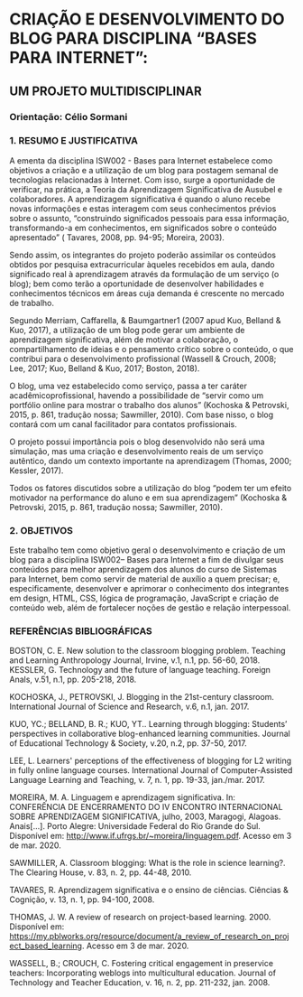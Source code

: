 # CRIAÇÃO E DESENVOLVIMENTO DO BLOG PARA DISCIPLINA “BASES PARA INTERNET”: 
## UM PROJETO MULTIDISCIPLINAR
### Orientação: Célio Sormani

### 1. RESUMO E JUSTIFICATIVA
A ementa da disciplina ISW002 - Bases para Internet estabelece como objetivos
a criação e a utilização de um blog para postagem semanal de tecnologias
relacionadas à Internet. Com isso, surge a oportunidade de verificar, na prática, a
Teoria da Aprendizagem Significativa de Ausubel e colaboradores.
A aprendizagem significativa é quando o aluno recebe novas informações e estas
interagem com seus conhecimentos prévios sobre o assunto, “construindo
significados pessoais para essa informação, transformando-a em conhecimentos, em
significados sobre o conteúdo apresentado” ( Tavares, 2008, pp. 94-95; Moreira,
2003).

Sendo assim, os integrantes do projeto poderão assimilar os conteúdos obtidos
por pesquisa extracurricular àqueles recebidos em aula, dando significado real à
aprendizagem através da formulação de um serviço (o blog); bem como terão a
oportunidade de desenvolver habilidades e conhecimentos técnicos em áreas cuja
demanda é crescente no mercado de trabalho.

Segundo Merriam, Caffarella, & Baumgartner1 (2007 apud Kuo, Belland & Kuo,
2017), a utilização de um blog pode gerar um ambiente de aprendizagem significativa,
além de motivar a colaboração, o compartilhamento de ideias e o pensamento crítico
sobre o conteúdo, o que contribui para o desenvolvimento profissional (Wassell &
Crouch, 2008; Lee, 2017; Kuo, Belland & Kuo, 2017; Boston, 2018).

O blog, uma vez estabelecido como serviço, passa a ter caráter acadêmicoprofissional,
havendo a possibilidade de “servir como um portfólio online para mostrar
o trabalho dos alunos” (Kochoska & Petrovski, 2015, p. 861, tradução nossa;
Sawmiller, 2010). Com base nisso, o blog contará com um canal facilitador para
contatos profissionais.

O projeto possui importância pois o blog desenvolvido não será uma simulação,
mas uma criação e desenvolvimento reais de um serviço autêntico, dando um contexto
importante na aprendizagem (Thomas, 2000; Kessler, 2017).

Todos os fatores discutidos sobre a utilização do blog “podem ter um efeito
motivador na performance do aluno e em sua aprendizagem” (Kochoska & Petrovski,
2015, p. 861, tradução nossa; Sawmiller, 2010).

### 2. OBJETIVOS
Este trabalho tem como objetivo geral o desenvolvimento e criação de um blog
para a disciplina ISW002– Bases para Internet a fim de divulgar seus conteúdos para
melhor aprendizagem dos alunos do curso de Sistemas para Internet, bem como servir
de material de auxílio a quem precisar; e, especificamente, desenvolver e aprimorar o
conhecimento dos integrantes em design, HTML, CSS, lógica de programação,
JavaScript e criação de conteúdo web, além de fortalecer noções de gestão e relação
interpessoal.

### REFERÊNCIAS BIBLIOGRÁFICAS
BOSTON, C. E. New solution to the classroom blogging problem. Teaching and
Learning Anthropology Journal, Irvine, v.1, n.1, pp. 56-60, 2018.
KESSLER, G. Technology and the future of language teaching. Foreign Anals,
v.51, n.1, pp. 205-218, 2018.

KOCHOSKA, J., PETROVSKI, J. Blogging in the 21st-century classroom.
International Journal of Science and Research, v.6, n.1, jan. 2017.

KUO, YC.; BELLAND, B. R.; KUO, YT.. Learning through blogging: Students’
perspectives in collaborative blog-enhanced learning communities. Journal
of Educational Technology & Society, v.20, n.2, pp. 37-50, 2017.

LEE, L. Learners' perceptions of the effectiveness of blogging for L2 writing in fully
online language courses. International Journal of Computer-Assisted
Language Learning and Teaching, v. 7, n. 1, pp. 19-33, jan./mar. 2017.

MOREIRA, M. A. Linguagem e aprendizagem significativa. In: CONFERÊNCIA DE
ENCERRAMENTO DO IV ENCONTRO INTERNACIONAL SOBRE
APRENDIZAGEM SIGNIFICATIVA, julho, 2003, Maragogi, Alagoas.
Anais[...]. Porto Alegre: Universidade Federal do Rio Grande do Sul.
Disponível em: http://www.if.ufrgs.br/~moreira/linguagem.pdf. Acesso em 3
de mar. 2020.

SAWMILLER, A. Classroom blogging: What is the role in science learning?. The
Clearing House, v. 83, n. 2, pp. 44-48, 2010.

TAVARES, R. Aprendizagem significativa e o ensino de ciências. Ciências &
Cognição, v. 13, n. 1, pp. 94-100, 2008.

THOMAS, J. W. A review of research on project-based learning. 2000.
Disponível em:
https://my.pblworks.org/resource/document/a_review_of_research_on_project_based_learning. Acesso em 3 de mar. 2020.

WASSELL, B.; CROUCH, C. Fostering critical engagement in preservice teachers:
Incorporating weblogs into multicultural education. Journal of Technology
and Teacher Education, v. 16, n. 2, pp. 211-232, jan. 2008.
